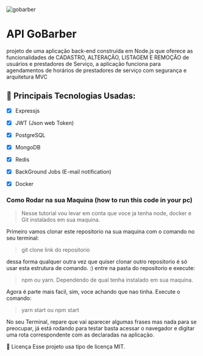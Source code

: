 ![gobarber](https://user-images.githubusercontent.com/49371845/77419980-0724b180-6da8-11ea-9956-023b72c4d95e.png)


# **API GoBarber**
projeto de uma aplicação back-end construída em Node.js que oferece as funcionalidades de CADASTRO, ALTERAÇÂO, LISTAGEM E REMOÇÂO
de usuários e prestadores de Serviço, a aplicação funciona para agendamentos de horários de prestadores de serviço com segurança e
arquitetura MVC

## 🚀 Principais Tecnologias Usadas:
- [x] Expressjs
- [x] JWT (Json web Token)
- [x] PostgreSQL
- [x] MongoDB
- [x] Redis
- [x] BackGround Jobs (E-mail notification)
- [x] Docker


### Como Rodar na sua Maquina (how to run this code in your pc)
> Nesse tutorial vou levar em conta que voce ja tenha node, docker e Git instalados em sua maquina.

Primeiro vamos clonar este repositorio na sua maquina com o comando no seu terminal:
> git clone link do repositorio

dessa forma qualquer outra vez que quiser clonar outro repositorio é só usar esta estrutura de comando. :)
entre na pasta do repositorio e execute:
> npm ou yarn. Dependendo de qual tenha instalado em sua maquina.

Agora é parte mais facil, sim, voce achando que nao tinha. Execute o comando:
> yarn start ou npm start

No seu Terminal, repare que vai aparecer algumas frases mas nada para se preocupar, já está rodando para testar
basta acessar o navegador e digitar uma rota correspondente com as declaradas na aplicação.

📝 Licença
Esse projeto usa tipo de licença MIT.
